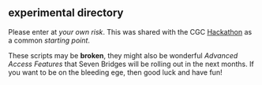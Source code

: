 ## experimental directory 
Please enter at _your own risk_. This was shared with the CGC [Hackathon](http://www.cancergenomicscloud.org/hacking-cancer/) as a common _starting point_.

These scripts may be **broken**, they might also be wonderful _Advanced Access Features_ that Seven Bridges will be rolling out in the next months.
If you want to be on the bleeding ege, then good luck and have fun!
